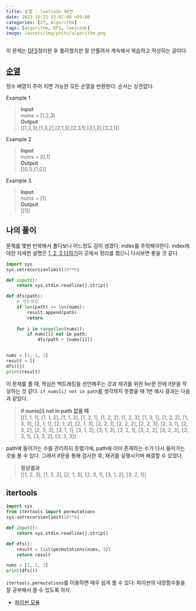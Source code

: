 ```yaml
---
title: 순열 - leetcode 46번
date: 2023-10-21 23:02:00 +09:00
categories: [IT, Algorithm]
tags: [algorithm, DFS, leetcode]
image: /assets/img/posts/algorithm.png
---
```


이 문제는 [DFS](https://honge7694.github.io/posts/%ED%95%AD%ED%95%B499-%EC%9D%BC%EC%A7%80(10)-DFS/)정리한 후 풀려했지만 잘 안풀려서 계속해서 복습하고 작성하는 글이다.


## [순열](https://leetcode.com/problems/permutations/description/)

정수 배열이 주어 지면 가능한 모든 순열을 반환한다. 순서는 상관없다.

Example 1
> **Input**     
> nums = [1,2,3]    
**Output**    
[[1,2,3],[1,3,2],[2,1,3],[2,3,1],[3,1,2],[3,2,1]]    

Example 2    
>**Input**    
>nums = [0,1]    
**Output**    
[[0,1],[1,0]]    

Example 3        
>**Input**    
nums = [1]    
**Output**    
[[1]]    


## 나의 풀이
문제를 몇번 반복해서 풀다보니 어느정도 감이 생겼다. index를 주의해야한다. index에 대한 자세한 설명은 [1, 2, 3 더하기](https://honge7694.github.io/posts/%ED%95%AD%ED%95%B499-1,-2,-3-%EB%8D%94%ED%95%98%EA%B8%B0-baekjoon/#index%EB%A5%BC-%EC%8D%BC%EC%9D%84-%EB%95%8C)이 곳에서 정리를 했으니 다시보면 좋을 것 같다.

```python
import sys 
sys.setrecursionlimit(10**6) 

def input(): 
	return sys.stdin.readline().strip()

def dfs(path):
	# 백트래킹
	if len(path) == len(nums):
		result.append(path)
		return
	
	for i in range(len(nums)):
		if nums[i] not in path:
			dfs(path + [nums[i]])


nums = [1, 2, 3]
result = []
dfs([])
print(result)
```

이 문제를 풀 때, 핵심은 백트래킹을 선언해주는 것과 재귀를 위한 for문 안에 if문을 작성하는 것 같다. `if nums[i] not in path`를 생각하지 못했을 때 1번 예시 결과는 다음과 같았다.

> **if nums[i] not in path 없을 때**    
> [[1, 1, 1], [1, 1, 2], [1, 1, 3], [1, 2, 1], [1, 2, 2], [1, 2, 3], [1, 3, 1], [1, 3, 2], [1, 3, 3], [2, 1, 1], [2, 1, 2], [2, 1, 3], [2, 2, 1], [2, 2, 2], [2, 2, 3], 
[2, 3, 1], [2, 3, 2], [2, 3, 3], [3, 1, 1], [3, 1, 2], [3, 1, 3], [3, 2, 1], [3, 2, 2], [3, 2, 3], [3, 3, 1], [3, 3, 2], [3, 3, 3]]

path에 들어가는 수를 관리하지 못했기에, path에 이미 존재하는 수가 다시 들어가는 것을 볼 수 있다. 그래서 if문을 통해 검사한 후, 재귀를 실행시키며 해결할 수 있었다.

> **정상결과**     
> [[1, 2, 3], [1, 3, 2], [2, 1, 3], [2, 3, 1], [3, 1, 2], [3, 2, 1]]

    
## itertools
```python
import sys 
from itertools import permutations
sys.setrecursionlimit(10**6) 

def input(): 
	return sys.stdin.readline().strip()

def dfs():
	result = list(permutations(nums, 3))
	return result

nums = [1, 2, 3]
print(dfs())
```

`itertools.permutations`를 이용하면 매우 쉽게 풀 수 있다. 파이썬의 내장함수들을 잘 공부해서 쓸 수 있도록 하자. 

+ [파이썬 모듈](https://honge7694.github.io/posts/%ED%95%AD%ED%95%B499-%EC%9D%BC%EC%A7%80(11)-WIL/#%ED%8C%8C%EC%9D%B4%EC%8D%AC-%EC%9C%A0%EC%9A%A9%ED%95%9C-%EB%AA%A8%EB%93%88)